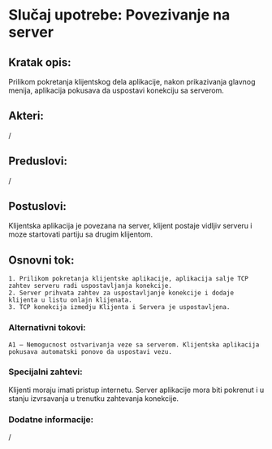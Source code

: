 # Slučaj upotrebe: Povezivanje na server
## Kratak opis:
Prilikom pokretanja klijentskog dela aplikacije, nakon prikazivanja glavnog menija, aplikacija pokusava da uspostavi konekciju sa serverom.
## Akteri:
/
## Preduslovi:
 /
## Postuslovi:
 Klijentska aplikacija je povezana na server, klijent postaje vidljiv serveru i moze startovati partiju sa drugim klijentom.
## Osnovni tok:
```
1. Prilikom pokretanja klijentske aplikacije, aplikacija salje TCP zahtev serveru radi uspostavljanja konekcije.
2. Server prihvata zahtev za uspostavljanje konekcije i dodaje klijenta u listu onlajn klijenata.
3. TCP konekcija izmedju Klijenta i Servera je uspostavljena.

```
### Alternativni tokovi:

```
A1 – Nemogucnost ostvarivanja veze sa serverom. Klijentska aplikacija pokusava automatski ponovo da uspostavi vezu.

```

### Specijalni zahtevi:
 Klijenti moraju imati pristup internetu. Server aplikacije mora biti pokrenut i u stanju izvrsavanja u trenutku zahtevanja konekcije.

### Dodatne informacije:
/

